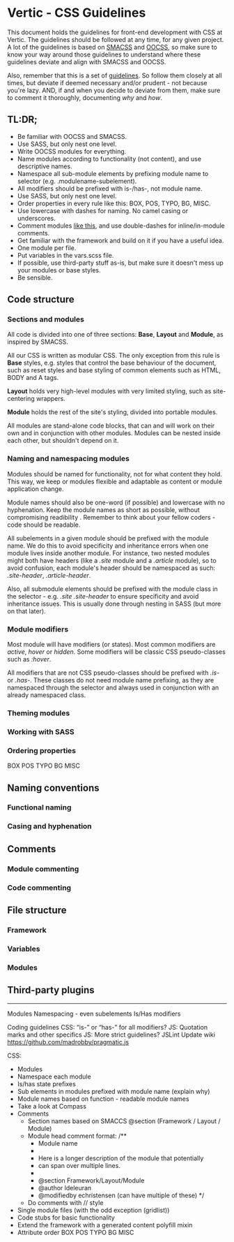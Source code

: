 # Vertic - CSS Guidelines

This document holds the guidelines for front-end development with CSS at Vertic. The guidelines should be followed at any time, for any given project. A lot of the guidelines is based on [SMACSS](http://smacss.com/) and [OOCSS](https://github.com/stubbornella/oocss/wiki), so make sure to know your way around those guidelines to understand where these guidelines deviate and align with SMACSS and OOCSS. 

Also, remember that this is a set of [guidelines](http://www.youtube.com/watch?v=b6kgS_AwuH0). So follow them closely at all times, but deviate if deemed necessary and/or prudent - not because you're lazy. AND, if and when you decide to deviate from them, make sure to comment it thoroughly, documenting _why_ and _how_. 

## TL:DR;

* Be familiar with OOCSS and SMACSS. 
* Use SASS, but only nest one level.
* Write OOCSS modules for everything.
* Name modules according to functionality (not content), and use descriptive names.
* Namespace all sub-module elements by prefixing module name to selector (e.g. .modulename-subelement).
* All modifiers should be prefixed with is-/has-, not module name.
* Use SASS, but only nest one level.
* Order properties in every rule like this: BOX, POS, TYPO, BG, MISC.
* Use lowercase with dashes for naming. No camel casing or underscores.
* Comment modules [like this](guideline-css-commentexample.css), and use double-dashes for inline/in-module comments.
* Get familiar with the framework and build on it if you have a useful idea.
* One module per file.
* Put variables in the vars.scss file.
* If possible, use third-party stuff as-is, but make sure it doesn't mess up your modules or base styles.
* Be sensible.

## Code structure

### Sections and modules

All code is divided into one of three sections: __Base__, __Layout__ and __Module__, as inspired by SMACSS. 

All our CSS is written as modular CSS. The only exception from this rule is __Base__ styles, e.g. styles that control the base behaviour of the document, such as reset styles and base styling of common elements such as HTML, BODY and A tags. 

__Layout__ holds very high-level modules with very limited styling, such as site-centering wrappers.

__Module__ holds the rest of the site's styling, divided into portable modules.

All modules are stand-alone code blocks, that can and will work on their own and in conjunction with other modules. Modules can be nested inside each other, but shouldn't depend on it. 

### Naming and namespacing modules

Modules should be named for functionality, not for what content they hold. This way, we keep or modules flexible and adaptable as content or module application change. 

Module names should also be one-word (if possible) and lowercase with no hyphenation. Keep the module names as short as possible, without compromising readibility . Remember to think about your fellow coders - code should be readable. 

All subelements in a given module should be prefixed with the module name. We do this to avoid specificity and inheritance errors when one module lives inside another module. For instance, two nested modules might both have headers (like a _.site_ module and a _.article_ module), so to avoid confusion, each module's header should be namespaced as such: _.site-header_, _.article-header_.

Also, all submodule elements should be prefixed with the module class in the selector - e.g. _.site .site-header_ to ensure specificity and avoid inheritance issues. This is usually done through nesting in SASS (but more on that later). 

### Module modifiers

Most module will have modifiers (or states). Most common modifiers are _active_, _hover_ or _hidden_. Some modifiers will be classic CSS pseudo-classes such as _:hover_. 

All modifiers that are not CSS pseudo-classes should be prefixed with _.is-_ or _.has-_. These classes do not need module name prefixing, as they are namespaced through the selector and always used in conjunction with an already namespaced class. 

### Theming modules

### Working with SASS

### Ordering properties

  BOX
  POS
  TYPO
  BG
  MISC

## Naming conventions

### Functional naming

### Casing and hyphenation

## Comments

### Module commenting

### Code commenting

## File structure

### Framework

### Variables

### Modules

## Third-party plugins




---



Modules
Namespacing - even subelements
Is/Has modifiers

Coding guidelines
CSS: “is-” or “has-” for all modifiers?
JS: Quotation marks and other specifics
JS: More strict guidelines?
JSLint
Update wiki
https://github.com/madrobby/pragmatic.js


CSS:
* Modules
* Namespace each module
* Is/has state prefixes
* Sub elements in modules prefixed with module name (explain why)
* Module names based on function - readable module names
* Take a look at Compass
* Comments
  - Section names based on SMACCS @section (Framework / Layout / Module)
  - Module head comment format:
    /**
    * Module name
    * 
    * Here is a longer description of the module that potentially
    * can span over multiple lines.
    *
    * @section Framework/Layout/Module
    * @author ldeleuran
    * @modifiedby echristensen (can have multiple of these)
    */
  - Do comments with // style
* Single module files (with the odd exception (gridlist))
* Code stubs for basic functionality
* Extend the framework with a generated content polyfill mixin
* Attribute order
  BOX
  POS
  TYPO
  BG
  MISC

